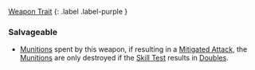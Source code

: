 
[Weapon Trait](Game/Core/Weapon-Traits)
{: .label .label-purple }

### Salvageable
* [Munitions](Game/Core/Blocks/Comestibles#Munitions) spent by this weapon, if resulting in a [Mitigated Attack](Terminology#Mitigated%20Attack), the [Munitions](Game/Core/Blocks/Comestibles#Munitions) are only destroyed if the [Skill Test](Terminology#Skill%20Test) results in [Doubles](Skills#Doubles).